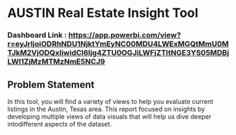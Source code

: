 # AUSTIN Real Estate Insight Tool 

### Dashboard Link : https://app.powerbi.com/view?r=eyJrIjoiODRhNDU1NjktYmEyNC00MDU4LWExMGQtMmU0MTJkM2VjODQxIiwidCI6Ijg4ZTU0OGJiLWFjZTItNGE3YS05MDBjLWI1ZjMzMTMzNmE5NCJ9

## Problem Statement

In this tool, you will find a variety of views to help you evaluate current listings in the Austin, Texas area. This report focused on insights by developing multiple views of data visuals that will help us dive deeper intodifferent aspects of the dataset.

